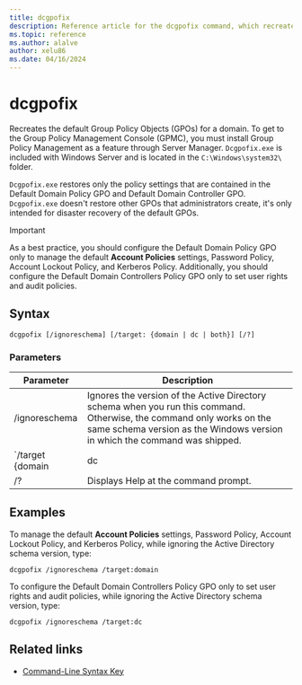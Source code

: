 ```yaml
---
title: dcgpofix
description: Reference article for the dcgpofix command, which recreates the default Group Policy Objects (GPOs) for a domain.
ms.topic: reference
ms.author: alalve
author: xelu86
ms.date: 04/16/2024
---
```



# dcgpofix

Recreates the default Group Policy Objects (GPOs) for a domain. To get to the Group Policy Management Console (GPMC), you must install Group Policy Management as a feature through Server Manager. `Dcgpofix.exe` is included with Windows Server and is located in the `C:\Windows\system32\` folder.

`Dcgpofix.exe` restores only the policy settings that are contained in the Default Domain Policy GPO and Default Domain Controller GPO. `Dcgpofix.exe` doesn't restore other GPOs that administrators create, it's only intended for disaster recovery of the default GPOs.

>[!IMPORTANT]
> As a best practice, you should configure the Default Domain Policy GPO only to manage the default **Account Policies** settings, Password Policy, Account Lockout Policy, and Kerberos Policy. Additionally, you should configure the Default Domain Controllers Policy GPO only to set user rights and audit policies.

## Syntax

```
dcgpofix [/ignoreschema] [/target: {domain | dc | both}] [/?]
```

### Parameters

| Parameter | Description |
| --------- | ----------- |
| /ignoreschema | Ignores the version of the Active Directory schema when you run this command. Otherwise, the command only works on the same schema version as the Windows version in which the command was shipped. |
| `/target {domain | dc | both` | Specifies whether to target the Default Domain policy, the Default Domain Controllers policy, or both types of policies. |
| /? | Displays Help at the command prompt. |

## Examples

To manage the default **Account Policies** settings, Password Policy, Account Lockout Policy, and Kerberos Policy, while ignoring the Active Directory schema version, type:

```
dcgpofix /ignoreschema /target:domain
```

To configure the Default Domain Controllers Policy GPO only to set user rights and audit policies, while ignoring the Active Directory schema version, type:

```
dcgpofix /ignoreschema /target:dc
```

## Related links

- [Command-Line Syntax Key](command-line-syntax-key.md)
